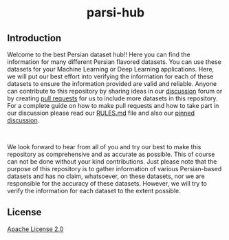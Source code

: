 # <div align="center">parsi-hub</div>

## Introduction

<div>
  <p>
    Welcome to the best Persian dataset hub!! Here you can find the information for many different Persian flavored datasets. You can use these datasets for your  Machine Learning or Deep Learning applications. Here, we will put our best effort into verifying the information for each of these datasets to ensure the information provided are valid and reliable. Anyone can contribute to this repository by sharing ideas in our <a href="https://github.com/hooshvare/parsi-hub/discussions">discussion</a> forum or by creating <a href="https://github.com/hooshvare/parsi-hub/pulls">pull requests</a> for us to include more datasets in this repository. For a complete guide on how to make pull requests and how to take part in our discussion please read our <a href="https://github.com/hooshvare/parsi-hub/blob/master/README.md">RULES.md</a> file and also our <a href="https://github.com/hooshvare/parsi-hub/discussions/1">pinned discussion</a>.
  </p>
  <br>
  <p>
We look forward to hear from all of you and try our best to make this repository as comprehensive and as accurate as possible. This of course can not be done without your kind contributions. Just please note that the purpose of this repository is to gather information of various Persian-based datasets and has no claim, whatsoever, on these datasets, nor we are responsible for the accuracy of these datasets. However, we will try to verify the information for each dataset to the extent possible.
  </p>
</div>

## License

[Apache License 2.0](LICENSE)
